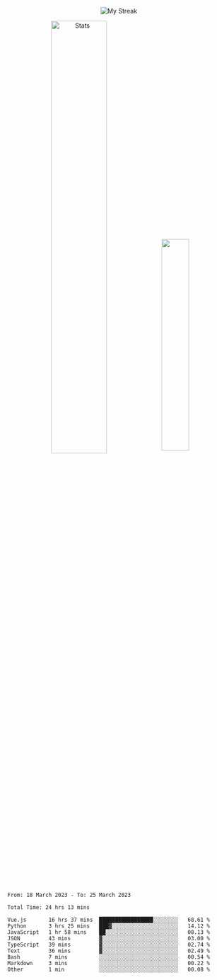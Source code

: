 <p align="center">
<picture>
  <source media="(prefers-color-scheme: dark)" srcset="http://github-readme-streak-stats.herokuapp.com?user=semolik&theme=dark&hide_border=true&background=DD272700">
  <img alt="My Streak" src="http://github-readme-streak-stats.herokuapp.com?user=semolik&hide_border=true">
</picture>
</p>
<div align="center">
  <picture>
    <source media="(prefers-color-scheme: dark)" srcset="https://github-readme-stats.vercel.app/api?username=semolik&show_icons=true&bg_color=DD272700&hide_border=true&theme=dark">
        <img alt="Stats" src="https://github-readme-stats.vercel.app/api?username=semolik&show_icons=true&bg_color=DD272700&hide_border=true" width="50%" >
  </picture>
  <sup>
  <picture>
  <source media="(prefers-color-scheme: dark)" srcset="https://github-readme-stats.vercel.app/api/top-langs/?username=semolik&layout=compact&hide_border=true&bg_color=DD272700&theme=dark">
  <img src="https://github-readme-stats.vercel.app/api/top-langs/?username=semolik&layout=compact&hide_border=true" width="35%" />
  </picture>
  </sup>
</div>
<!--START_SECTION:waka-->

```text
From: 18 March 2023 - To: 25 March 2023

Total Time: 24 hrs 13 mins

Vue.js       16 hrs 37 mins  █████████████████░░░░░░░░   68.61 %
Python       3 hrs 25 mins   ███▓░░░░░░░░░░░░░░░░░░░░░   14.12 %
JavaScript   1 hr 58 mins    ██░░░░░░░░░░░░░░░░░░░░░░░   08.13 %
JSON         43 mins         ▓░░░░░░░░░░░░░░░░░░░░░░░░   03.00 %
TypeScript   39 mins         ▓░░░░░░░░░░░░░░░░░░░░░░░░   02.74 %
Text         36 mins         ▓░░░░░░░░░░░░░░░░░░░░░░░░   02.49 %
Bash         7 mins          ░░░░░░░░░░░░░░░░░░░░░░░░░   00.54 %
Markdown     3 mins          ░░░░░░░░░░░░░░░░░░░░░░░░░   00.22 %
Other        1 min           ░░░░░░░░░░░░░░░░░░░░░░░░░   00.08 %
```

<!--END_SECTION:waka-->

